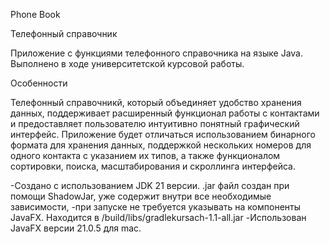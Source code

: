   Phone Book

  Телефонный справочник

Приложение с функциями телефонного справочника на языке Java. Выполнено в ходе университетской курсовой работы.

  Особенности

  Телефонный справочникй, который объединяет удобство хранения данных, поддерживает расширенный функционал работы 
с контактами и предоставляет пользователю интуитивно понятный графический интерфейс.
  Приложение будет отличаться использованием бинарного формата для хранения данных, поддержкой нескольких номеров
для одного контакта с указанием их типов, а также функционалом сортировки, поиска, масштабирования и скроллинга интерфейса.


-Создано с использованием JDK 21 версии.
.jar файл создан при помощи ShadowJar, уже содержит внутри все необходимые зависимости,
-при запуске не требуется указывать на компоненты JavaFX. Находится в /build/libs/gradlekursach-1.1-all.jar
-Использован JavaFX версии 21.0.5 для mac.
